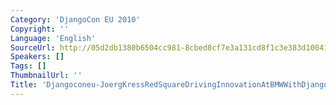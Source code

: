```yaml
---
Category: 'DjangoCon EU 2010'
Copyright: ''
Language: 'English'
SourceUrl: http://05d2db1380b6504cc981-8cbed8cf7e3a131cd8f1c3e383d10041.r93.cf2.rackcdn.com/djangocon-eu-2010/Djangoconeu-JoergKressRedSquareDrivingInnovationAtBMWWithDjango763.flv
Speakers: []
Tags: []
ThumbnailUrl: ''
Title: 'Djangoconeu-JoergKressRedSquareDrivingInnovationAtBMWWithDjango763.flv'
---
```

